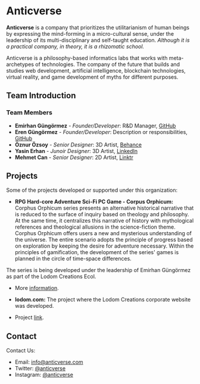 # Anticverse

**Anticverse** is a company that prioritizes the utilitarianism of human beings by expressing the mind-forming in a micro-cultural sense, under the leadership of its multi-disciplinary and self-taught education. _Although it is a practical company, in theory, it is a rhizomatic school._

Anticverse is a philosophy-based informatics labs that works with meta-archetypes of technologies. The company of the future that builds and studies web development, artificial intelligence, blockchain technologies, virtual reality, and game development of myths for different purposes.

## Team Introduction

### Team Members

- **Emirhan Güngörmez** - *Founder/Developer*: R&D Manager, [GitHub](https://github.com/emirhangungormez)
- **Eren Güngörmez** - *Founder/Developer*: Description or responsibilities, [GitHub](https://github.com/erengungormez)
- **Öznur Özsoy** - *Senior Designer*: 3D Artist, [Behance](https://www.behance.net/znurzsoy)
- **Yasin Erhan** - *Junoir Designer*: 3D Artist, [LinkedIn](https://www.linkedin.com/in/yasin-erhan/)
- **Mehmet Can** - *Senior Designer*: 2D Artist, [Linktr](https://linktr.ee/canframe)

## Projects

Some of the projects developed or supported under this organization:

- **RPG Hard-core Adventure Sci-Fi PC Game - Corpus Orphicum:** Corphus Orphicum series presents an alternative historical narrative that is reduced to the surface of inquiry based on theology and philosophy. At the same time, it centralizes this narrative of history with mythological references and theological allusions in the science-fiction theme. Corphus Orphicum offers users a new and mysterious understanding of the universe. The entire scenario adopts the principle of progress based on exploration by keeping the desire for adventure necessary. Within the principles of gamification, the development of the series' games is planned in the circle of time-space differences.

The series is being developed under the leadership of Emirhan Güngörmez as part of the Lodom Creations Ecol.
* More [information](https://www.instagram.com/corpusorphicum/). 

- **lodom.com:** The project where the Lodom Creations corporate website was developed.
* Project [link](https://github.com/anticverse/lodom).

## Contact

Contact Us:

- Email: [info@anticverse.com](mailto:info@anticverse.com)
- Twitter: [@anticverse](https://twitter.com/anticverse)
- Instagram: [@anticverse](https://www.instagram.com/anticverse/)
